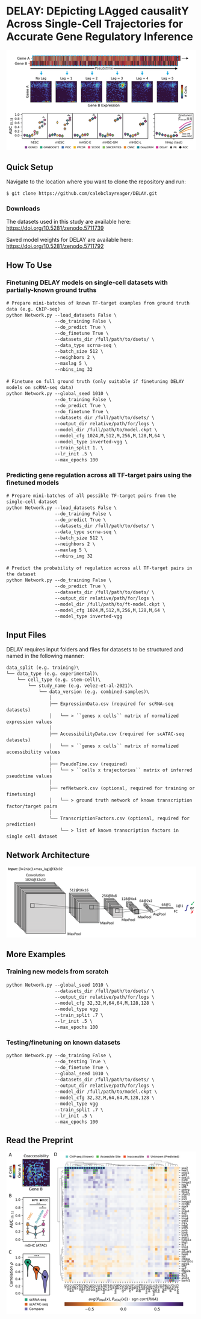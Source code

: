 # DELAY: DEpicting LAgged causalitY Across Single-Cell Trajectories for Accurate Gene Regulatory Inference

![DELAY](figures/DELAY.png)

## Quick Setup

Navigate to the location where you want to clone the repository and run:

```
$ git clone https://github.com/calebclayreagor/DELAY.git
```

### Downloads

The datasets used in this study are available here: https://doi.org/10.5281/zenodo.5711739

Saved model weights for DELAY are available here: https://doi.org/10.5281/zenodo.5711792

## How To Use

### Finetuning DELAY models on single-cell datasets with partially-known ground truths

```
# Prepare mini-batches of known TF-target examples from ground truth data (e.g. ChIP-seq)
python Network.py --load_datasets False \
                  --do_training False \
                  --do_predict True \
                  --do_finetune True \
                  --datasets_dir /full/path/to/dsets/ \
                  --data_type scrna-seq \
                  --batch_size 512 \
                  --neighbors 2 \
                  --maxlag 5 \
                  --nbins_img 32
                  
# Finetune on full ground truth (only suitable if finetuning DELAY models on scRNA-seq data)
python Network.py --global_seed 1010 \
                  --do_training False \
                  --do_predict True \
                  --do_finetune True \
                  --datasets_dir /full/path/to/dsets/ \
                  --output_dir relative/path/for/logs \
                  --model_dir /full/path/to/model.ckpt \
                  --model_cfg 1024,M,512,M,256,M,128,M,64 \
                  --model_type inverted-vgg \
                  --train_split 1. \
                  --lr_init .5 \
                  --max_epochs 100
```

### Predicting gene regulation across all TF-target pairs using the finetuned models

```
# Prepare mini-batches of all possible TF-target pairs from the single-cell dataset
python Network.py --load_datasets False \
                  --do_training False \
                  --do_predict True \
                  --datasets_dir /full/path/to/dsets/ \
                  --data_type scrna-seq \
                  --batch_size 512 \
                  --neighbors 2 \
                  --maxlag 5 \
                  --nbins_img 32

# Predict the probability of regulation across all TF-target pairs in the dataset
python Network.py --do_training False \
                  --do_predict True \
                  --datasets_dir /full/path/to/dsets/ \
                  --output_dir relative/path/for/logs \
                  --model_dir /full/path/to/ft-model.ckpt \
                  --model_cfg 1024,M,512,M,256,M,128,M,64 \
                  --model_type inverted-vgg
```

## Input Files

DELAY requires input folders and files for datasets to be structured and named in the following manner:

```
data_split (e.g. training)\
└── data_type (e.g. experimental)\
    └── cell_type (e.g. stem-cell)\
        └── study_name (e.g. velez-et-al-2021)\ 
            └── data_version (e.g. combined-samples)\
                │
                ├── ExpressionData.csv (required for scRNA-seq datasets)
                │   └── > ``genes x cells`` matrix of normalized expression values 
                │
                ├── AccessibilityData.csv (required for scATAC-seq datasets)
                │   └── > ``genes x cells`` matrix of normalized accessibility values
                │
                ├── PseudoTime.csv (required)
                │   └── > ``cells x trajectories`` matrix of inferred pseudotime values
                │
                ├── refNetwork.csv (optional, required for training or finetuning)
                │   └── > ground truth network of known transcription factor/target pairs
                │
                └── TranscriptionFactors.csv (optional, required for prediction)
                    └── > list of known transcription factors in single cell dataset
```



## Network Architecture

![Network](figures/network.png)

## More Examples

### Training new models from scratch

```
python Network.py --global_seed 1010 \
                  --datasets_dir /full/path/to/dsets/ \
                  --output_dir relative/path/for/logs \
                  --model_cfg 32,32,M,64,64,M,128,128 \
                  --model_type vgg
                  --train_split .7 \
                  --lr_init .5 \
                  --max_epochs 100    
```

### Testing/finetuning on known datasets

```
python Network.py --do_training False \
                  --do_testing True \
                  --do_finetune True \
                  --global_seed 1010 \
                  --datasets_dir /full/path/to/dsets/ \
                  --output_dir relative/path/for/logs \
                  --model_dir /full/path/to/model.ckpt \
                  --model_cfg 32,32,M,64,64,M,128,128 \
                  --model_type vgg
                  --train_split .7 \
                  --lr_init .5 \
                  --max_epochs 100            
```

## Read the Preprint

![haircell-GRN](figures/haircell-GRN.png)
